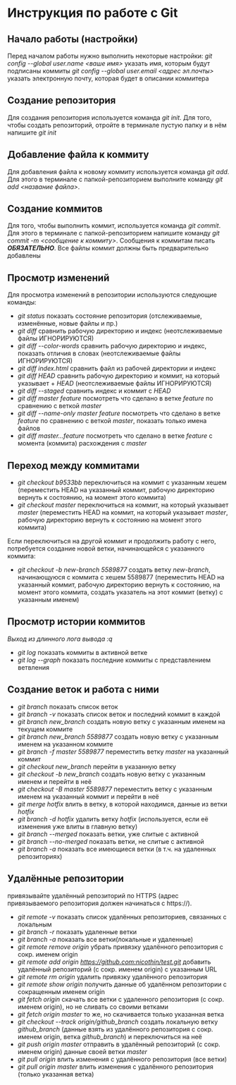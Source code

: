 # Инструкция по работе с Git

## Начало работы (настройки)
Перед началом работы нужно выполнить некоторые настройки:
*git config --global user.name <ваше имя>* указать имя, которым будут подписаны коммиты
*git config --global user.email <адрес эл.почты>*  указать электронную почту, которая будет в описании коммитера

## Создание репозитория
Для создания репозитория используется команда *git init*. Для того, чтобы создать репозиторий, отройте в терминале пустую папку и в нём напишите *git init*

## Добавление файла к коммиту
Для добавления файла к новому коммиту используется команда *git add*. Для этого в терминале с папкой-репозиторием выполните команду *git add <название файла>*.

## Создание коммитов
Для того, чтобы выполнить коммит, используется команда *git commit*. Для этого в терминале с папкой-репозиторием напишите команду *git commit -m <сообщение к коммиту>*. Сообщения к коммитам писать ***ОБЯЗАТЕЛЬНО***. Все файлы коммит должны быть предварительно добавлены

## Просмотр изменений
Для просмотра изменений в репозитории используются следующие команды:
+ *git status*  показать состояние репозитория (отслеживаемые, изменённые, новые файлы и пр.)
+ *git diff*    сравнить рабочую директорию и индекс (неотслеживаемые файлы ИГНОРИРУЮТСЯ)
+ *git diff --color-words*  сравнить рабочую директорию и индекс, показать отличия в словах (неотслеживаемые файлы ИГНОРИРУЮТСЯ)
+ *git diff index.html* сравнить файл из рабочей директории и индекс
+ *git diff HEAD*   сравнить рабочую директорию и коммит, на который указывает + *HEAD* (неотслеживаемые файлы ИГНОРИРУЮТСЯ)
+ *git diff --staged*   сравнить индекс и коммит с *HEAD*
+ *git diff master feature* посмотреть что сделано в ветке *feature* по сравнению с веткой *master*
+ *git diff --name-only master feature* посмотреть что сделано в ветке *feature* по сравнению с веткой *master*, показать только имена файлов
+ *git diff master...feature*  посмотреть что сделано в ветке *feature* с момента (коммита) расхождения с *master*

## Переход между коммитами
+ *git checkout b9533bb*  переключиться на коммит с указанным хешем (переместить HEAD на указанный коммит, рабочую директорию вернуть к состоянию, на момент этого коммита)
+ *git checkout master*  переключиться на коммит, на который указывает *master* (переместить HEAD на коммит, на который указывает *master*, рабочую директорию вернуть к состоянию на момент этого коммита)

Если переключиться на другой коммит и продолжить работу с него, потребуется создание новой ветки, начинающейся с указанного коммита:
+ *git checkout -b new-branch 5589877*   создать ветку *new-branch*, начинающуюся с коммита c хешем 5589877 (переместить HEAD на указанный коммит, рабочую директорию вернуть к состоянию, на момент этого коммита, создать указатель на этот коммит (ветку) с указанным именем)

## Просмотр истории коммитов
*Выход из длинного лога вывода :q*
+ *git log*  показать коммиты в активной ветке
+ *git log --graph* показать последние коммиты с представлением ветвления

## Создание веток и работа с ними
+ *git branch*  показать список веток
+ *git branch -v*   показать список веток и последний коммит в каждой
+ *git branch new_branch*   создать новую ветку с указанным именем на текущем коммите
+ *git branch new_branch 5589877*   создать новую ветку с указанным именем на указанном коммите
+ *git branch -f master 5589877*    переместить ветку *master* на указанный коммит
+ *git checkout new_branch* перейти в указанную ветку
+ *git checkout -b new_branch*  создать новую ветку с указанным именем и перейти в неё
+ *git checkout -B master 5589877*  переместить ветку с указанным именем на указанный коммит и перейти в неё
+ *git merge hotfix*    влить в ветку, в которой находимся, данные из ветки *hotfix*
+ *git branch -d hotfix*    удалить ветку *hotfix* (используется, если её изменения уже влиты в главную ветку)
+ *git branch --merged* показать ветки, уже слитые с активной
+ *git branch --no-merged*  показать ветки, не слитые с активной
+ *git branch -a*   показать все имеющиеся ветки (в т.ч. на удаленных репозиториях)

## Удалённые репозитории
привязывайте удалённый репозиторий по HTTPS (адрес привязываемого репозитория должен начинаться с https://).
+ *git remote -v*   показать список удалённых репозиториев, связанных с локальным
+ *git branch -r*   показать удаленные ветки
+ *git branch -a*   показать все ветки(локальные и удаленные)       
+ *git remote remove origin*    убрать привязку удалённого репозитория с сокр. именем origin
+ *git remote add origin https://github.com:nicothin/test.git*  добавить удалённый репозиторий (с сокр. именем origin) с указанным URL
+ *git remote rm origin*    удалить привязку удалённого репозитория
+ *git remote show origin*  получить данные об удалённом репозитории с сокращенным именем origin
+ *git fetch origin*    скачать все ветки с удаленного репозитория (с сокр. именем origin), но не сливать со своими ветками
+ *git fetch origin master* то же, но скачивается только указанная ветка
+ *git checkout --track origin/github_branch*   создать локальную ветку *github_branch* (данные взять из удалённого репозитория с сокр. именем origin, ветка *github_branch*) и переключиться на неё
+ *git push origin master*  отправить в удалённый репозиторий (с сокр. именем origin) данные своей ветки *master*
+ *git pull origin* влить изменения с удалённого репозитория (все ветки)
+ *git pull origin master*  влить изменения с удалённого репозитория (только указанная ветка)
